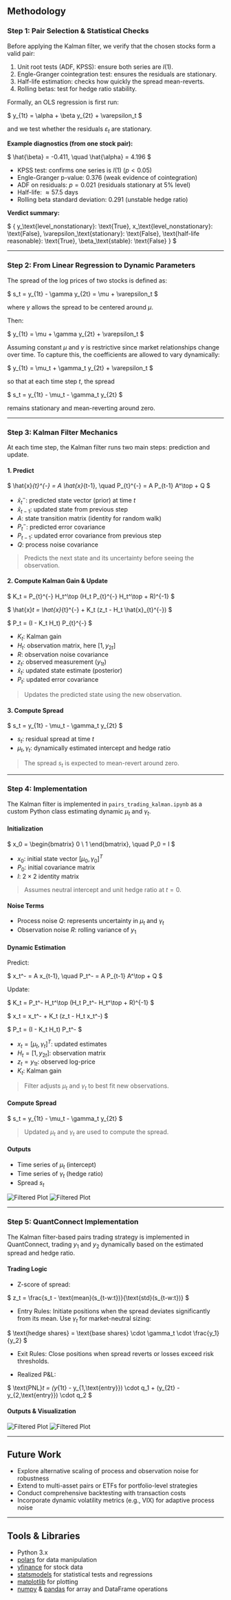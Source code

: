 ## Methodology

### Step 1: Pair Selection & Statistical Checks
Before applying the Kalman filter, we verify that the chosen stocks form a valid pair:

1. Unit root tests (ADF, KPSS): ensure both series are $I(1)$.  
2. Engle-Granger cointegration test: ensures the residuals are stationary.  
3. Half-life estimation: checks how quickly the spread mean-reverts.  
4. Rolling betas: test for hedge ratio stability.  

Formally, an OLS regression is first run:

$
y_{1t} = \alpha + \beta y_{2t} + \varepsilon_t
$

and we test whether the residuals $\varepsilon_t$ are stationary.

**Example diagnostics (from one stock pair):**

$
\hat{\beta} = -0.411, \quad \hat{\alpha} = 4.196
$

- KPSS test: confirms one series is $I(1)$ ($p < 0.05$)  
- Engle-Granger p-value: 0.376 (weak evidence of cointegration)  
- ADF on residuals: $p = 0.021$ (residuals stationary at 5% level)  
- Half-life: $\approx 57.5$ days  
- Rolling beta standard deviation: 0.291 (unstable hedge ratio)  

**Verdict summary:**  

$
\{ y_\text{level\_nonstationary}: \text{True}, x_\text{level\_nonstationary}: \text{False}, \varepsilon_\text{stationary}: \text{False}, \text{half-life reasonable}: \text{True}, \beta_\text{stable}: \text{False} \}
$

---

### Step 2: From Linear Regression to Dynamic Parameters
The spread of the log prices of two stocks is defined as:

$
s_t = y_{1t} - \gamma y_{2t} = \mu + \varepsilon_t
$

where $\gamma$ allows the spread to be centered around $\mu$.

Then:

$
y_{1t} = \mu + \gamma y_{2t} + \varepsilon_t
$

Assuming constant $\mu$ and $\gamma$ is restrictive since market relationships change over time. To capture this, the coefficients are allowed to vary dynamically:

$
y_{1t} = \mu_t + \gamma_t y_{2t} + \varepsilon_t
$

so that at each time step $t$, the spread

$
s_t = y_{1t} - \mu_t - \gamma_t y_{2t}
$

remains stationary and mean-reverting around zero.

---

### Step 3: Kalman Filter Mechanics
At each time step, the Kalman filter runs two main steps: prediction and update.

#### 1. Predict

$
\hat{x}_{t}^{-} = A \hat{x}_{t-1}, \quad
P_{t}^{-} = A P_{t-1} A^\top + Q
$

- $\hat{x}_{t}^{-}$: predicted state vector (prior) at time $t$  
- $\hat{x}_{t-1}$: updated state from previous step  
- $A$: state transition matrix (identity for random walk)  
- $P_{t}^{-}$: predicted error covariance  
- $P_{t-1}$: updated error covariance from previous step  
- $Q$: process noise covariance  

> Predicts the next state and its uncertainty before seeing the observation.

#### 2. Compute Kalman Gain & Update

$
K_t = P_{t}^{-} H_t^\top (H_t P_{t}^{-} H_t^\top + R)^{-1}
$

$
\hat{x}_t = \hat{x}_{t}^{-} + K_t (z_t - H_t \hat{x}_{t}^{-})
$

$
P_t = (I - K_t H_t) P_{t}^{-}
$

- $K_t$: Kalman gain  
- $H_t$: observation matrix, here $[1, y_{2t}]$  
- $R$: observation noise covariance  
- $z_t$: observed measurement ($y_{1t}$)  
- $\hat{x}_t$: updated state estimate (posterior)  
- $P_t$: updated error covariance  

> Updates the predicted state using the new observation.

#### 3. Compute Spread

$
s_t = y_{1t} - \mu_t - \gamma_t y_{2t}
$

- $s_t$: residual spread at time $t$  
- $\mu_t, \gamma_t$: dynamically estimated intercept and hedge ratio  

> The spread $s_t$ is expected to mean-revert around zero.

---

### Step 4: Implementation
The Kalman filter is implemented in `pairs_trading_kalman.ipynb` as a custom Python class estimating dynamic $\mu_t$ and $\gamma_t$.

#### Initialization

$
x_0 =
\begin{bmatrix}
0 \\
1
\end{bmatrix}, \quad
P_0 = I
$

- $x_0$: initial state vector $[\mu_0, \gamma_0]^T$  
- $P_0$: initial covariance matrix  
- $I$: $2\times2$ identity matrix  

> Assumes neutral intercept and unit hedge ratio at $t=0$.

#### Noise Terms

- Process noise $Q$: represents uncertainty in $\mu_t$ and $\gamma_t$  
- Observation noise $R$: rolling variance of $y_1$  

#### Dynamic Estimation

Predict:

$
x_t^- = A x_{t-1}, \quad P_t^- = A P_{t-1} A^\top + Q
$

Update:

$
K_t = P_t^- H_t^\top (H_t P_t^- H_t^\top + R)^{-1}
$

$
x_t = x_t^- + K_t (z_t - H_t x_t^-)
$

$
P_t = (I - K_t H_t) P_t^-
$

- $x_t = [\mu_t, \gamma_t]^T$: updated estimates  
- $H_t = [1, y_{2t}]$: observation matrix  
- $z_t = y_{1t}$: observed log-price  
- $K_t$: Kalman gain  

> Filter adjusts $\mu_t$ and $\gamma_t$ to best fit new observations.

#### Compute Spread

$
s_t = y_{1t} - \mu_t - \gamma_t y_{2t}
$

> Updated $\mu_t$ and $\gamma_t$ are used to compute the spread.

#### Outputs

- Time series of $\mu_t$ (intercept)  
- Time series of $\gamma_t$ (hedge ratio)  
- Spread $s_t$  

![Filtered Plot](results/mu_gamma.png)
![Filtered Plot](results/Stationary.png)

---

### Step 5: QuantConnect Implementation
The Kalman filter-based pairs trading strategy is implemented in QuantConnect, trading $y_1$ and $y_2$ dynamically based on the estimated spread and hedge ratio.

#### Trading Logic

- Z-score of spread:

$
z_t = \frac{s_t - \text{mean}(s_{t-w:t})}{\text{std}(s_{t-w:t})}
$

- Entry Rules: Initiate positions when the spread deviates significantly from its mean. Use $\gamma_t$ for market-neutral sizing:

$
\text{hedge shares} = \text{base shares} \cdot \gamma_t \cdot \frac{y_1}{y_2}
$

- Exit Rules: Close positions when spread reverts or losses exceed risk thresholds.

- Realized P&L:

$
\text{PNL}_t = (y_{1t} - y_{1,\text{entry}}) \cdot q_1 + (y_{2t} - y_{2,\text{entry}}) \cdot q_2
$

#### Outputs & Visualization

![Filtered Plot](results/QC_Graph.png)
![Filtered Plot](results/QC_Results.png)

---

## Future Work
- Explore alternative scaling of process and observation noise for robustness  
- Extend to multi-asset pairs or ETFs for portfolio-level strategies  
- Conduct comprehensive backtesting with transaction costs  
- Incorporate dynamic volatility metrics (e.g., VIX) for adaptive process noise  

---

## Tools & Libraries
- Python 3.x  
- [polars](https://www.pola.rs/) for data manipulation  
- [yfinance](https://pypi.org/project/yfinance/) for stock data  
- [statsmodels](https://www.statsmodels.org/) for statistical tests and regressions  
- [matplotlib](https://matplotlib.org/) for plotting  
- [numpy](https://numpy.org/) & [pandas](https://pandas.pydata.org/) for array and DataFrame operations
